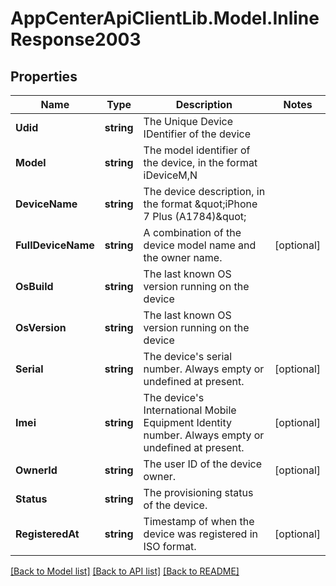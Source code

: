 # AppCenterApiClientLib.Model.InlineResponse2003
## Properties

Name | Type | Description | Notes
------------ | ------------- | ------------- | -------------
**Udid** | **string** | The Unique Device IDentifier of the device | 
**Model** | **string** | The model identifier of the device, in the format iDeviceM,N | 
**DeviceName** | **string** | The device description, in the format \&quot;iPhone 7 Plus (A1784)\&quot; | 
**FullDeviceName** | **string** | A combination of the device model name and the owner name. | [optional] 
**OsBuild** | **string** | The last known OS version running on the device | 
**OsVersion** | **string** | The last known OS version running on the device | 
**Serial** | **string** | The device&#x27;s serial number. Always empty or undefined at present. | [optional] 
**Imei** | **string** | The device&#x27;s International Mobile Equipment Identity number. Always empty or undefined at present. | [optional] 
**OwnerId** | **string** | The user ID of the device owner. | [optional] 
**Status** | **string** | The provisioning status of the device. | 
**RegisteredAt** | **string** | Timestamp of when the device was registered in ISO format. | [optional] 

[[Back to Model list]](../README.md#documentation-for-models) [[Back to API list]](../README.md#documentation-for-api-endpoints) [[Back to README]](../README.md)

